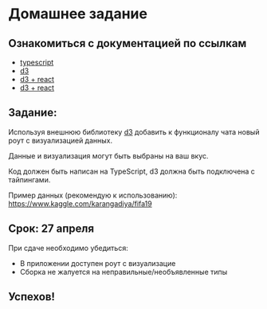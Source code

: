 # Домашнее задание

## Ознакомиться с документацией по ссылкам

- [typescript](https://www.typescriptlang.org/docs/handbook/basic-types.html)
- [d3](https://d3js.org/)
- [d3 + react](https://spin.atomicobject.com/2017/07/20/d3-react-typescript/)
- [d3 + react](https://medium.com/@jeffbutsch/using-d3-in-react-with-hooks-4a6c61f1d102)

## Задание:

Используя внешнюю библиотеку [d3](https://d3js.org/) добавить к функционалу чата новый роут с визуализацией данных.

Данные и визуализация могут быть выбраны на ваш вкус.

Код должен быть написан на TypeScript, d3 должна быть подключена с тайпингами.

Пример данных (рекомендую к использованию): https://www.kaggle.com/karangadiya/fifa19

## Срок: 27 апреля

При сдаче необходимо убедиться:

- В приложении доступен роут с визуализацие
- Сборка не жалуется на неправильные/необъявленные типы

## Успехов!
